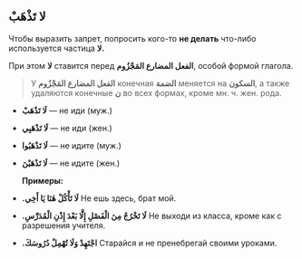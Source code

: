 ﻿لا تَذْهَبْ
--
Чтобы выразить запрет, попросить кого-то **не делать** что-либо используется частица **لا.**
    
При этом **لا** ставится перед **الفعل المضارع المَجْزُوم**, особой формой глагола.

> У  **الفعل المضارع المَجْزُوم** конечная  **الضمة** меняется на **السكون**, а также удаляются конечные **ن** во всех формах, кроме мн. ч. жен. рода.

   
 -  **لَا تَذْهَبْ** — не иди (муж.)  
- **لَا تَذْهَبِي** — не иди (жен.)
- **لَا تَذْهَبُوا** — не идите (муж.)
- **لَا تَذْهَبْنَ** — не идите (жен.)
   
    **Примеры:**

-   **.لَا تَأْكُلْ هٰنَا يَا أَخِي**
Не ешь здесь, брат мой.
    
-   **.لَا تَخْرُجْ مِنَ الْفَصْلِ إِلَّا بَعْدَ إِذْنِ الْمُدَرِّسِ**
Не выходи из класса, кроме как с разрешения учителя.
    
-   **.اجْتَهِدْ وَلَا تُهْمِلْ دُرُوسَكَ**
Старайся и не пренебрегай своими уроками.
    

